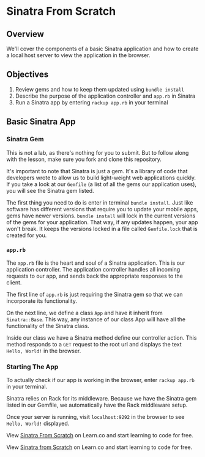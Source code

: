 # Sinatra From Scratch

## Overview

We'll cover the components of a basic Sinatra application and how to create a local host server to view the application in the browser.

## Objectives

1. Review gems and how to keep them updated using `bundle install`
2. Describe the purpose of the application controller and `app.rb` in Sinatra
3. Run a Sinatra app by entering `rackup app.rb` in your terminal 

## Basic Sinatra App

### Sinatra Gem

This is not a lab, as there's nothing for you to submit. But to follow along with the lesson, make sure you fork and clone this repository. 

It's important to note that Sinatra is just a gem. It's a library of code that developers wrote to allow us to build light-weight web applications quickly. If you take a look at our `Gemfile` (a list of all the gems our application uses), you will see the Sinatra gem listed.

The first thing you need to do is enter in terminal `bundle install`. Just like software has different versions that require you to update your mobile apps, gems have newer versions. `bundle install` will lock in the current versions of the gems for your application. That way, if any updates happen, your app won't break. It keeps the versions locked in a file called `Gemfile.lock` that is created for you.

### `app.rb`

The `app.rb` file is the heart and soul of a Sinatra application. This is our application controller. The application controller handles all incoming requests to our app, and sends back the appropriate responses to the client.

The first line of `app.rb` is just requiring the Sinatra gem so that we can incorporate its functionality.

On the next line, we define a class `App` and have it inherit from `Sinatra::Base`. This way, any instance of our class App will have all the functionality of the Sinatra class.

Inside our class we have a Sinatra method define our controller action. This method responds to a `GET` request to the root url and displays the text `Hello, World!` in the browser.


### Starting The App

To actually check if our app is working in the browser, enter `rackup app.rb` in your terminal. 

Sinatra relies on Rack for its middleware. Because we have the Sinatra gem listed in our Gemfile, we automatically have the Rack middleware setup.

Once your server is running, visit `localhost:9292` in the browser to see `Hello, World!` displayed.


<p data-visibility='hidden'>View <a href='https://learn.co/lessons/sinatra-from-scratch-readme' title='Sinatra From Scratch'>Sinatra From Scratch</a> on Learn.co and start learning to code for free.</p>

<p class='util--hide'>View <a href='https://learn.co/lessons/sinatra-from-scratch-readme'>Sinatra from Scratch</a> on Learn.co and start learning to code for free.</p>

